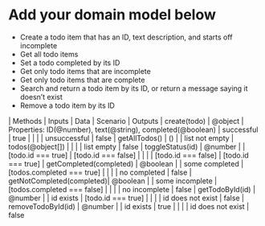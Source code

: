 # Add your domain model below

- Create a todo item that has an ID, text description, and starts off incomplete
- Get all todo items
- Set a todo completed by its ID
- Get only todo items that are incomplete
- Get only todo items that are complete
- Search and return a todo item by its ID, or return a message saying it doesn’t exist
- Remove a todo item by its ID

| Methods                   | Inputs        | Data                                                          | Scenario            | Outputs
| create(todo)              | @object       | Properties: ID(@number), text(@string), completed(@boolean)   | successful          | true
|                           |               |                                                               | unsuccessful        | false
| getAllTodos()             | ()            |                                                               | list not empty      | todos(@object[])
|                           |               |                                                               | list empty          | false
| toggleStatus(id)          | @number       |                                                               | [todo.id === true]  | [todo.id === false]
|                           |               |                                                               | [todo.id === false] | [todo.id === true]
| getCompleted(completed)   | @boolean      |                                                               | some completed      | [todos.completed === true]
|                           |               |                                                               | no completed        | false
| getNotCompleted(completed)| @boolean      |                                                               | some incomplete     | [todos.completed === false]
|                           |               |                                                               | no incomplete       | false
| getTodoById(id)           | @number       |                                                               | id exists           | [todo.id === true]
|                           |               |                                                               | id does not exist   | false
| removeTodoById(id)        | @number       |                                                               | id exists           | true
|                           |               |                                                               | id does not exist   | false
